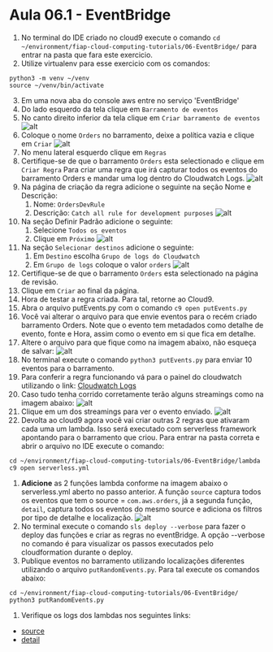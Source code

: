 # Aula 06.1 - EventBridge

1. No terminal do IDE criado no cloud9 execute o comando `cd ~/environment/fiap-cloud-computing-tutorials/06-EventBridge/` para entrar na pasta que fara este exercicio.
2. Utilize virtualenv para esse exercicio com os comandos:
``` shell
python3 -m venv ~/venv 
source ~/venv/bin/activate
```
3. Em uma nova aba do console aws entre no serviço 'EventBridge'
4. Do lado esquerdo da tela clique em `Barramento de eventos`
5. No canto direito inferior da tela clique em `Criar barramento de eventos` 
   ![alt](img/eb1.png)
6. Coloque o nome `Orders` no barramento, deixe a política vazia e clique em `Criar`
   ![alt](img/eb2.png)
7. No menu lateral esquerdo clique em `Regras`
8. Certifique-se de que o barramento `Orders` esta selectionado e clique em `Criar Regra` Para criar uma regra que irá capturar todos os eventos do barramento Orders e mandar uma log dentro do Cloudwatch Logs.
   ![alt](img/eb3.png)
9. Na página de criação da regra adicione o seguinte na seção Nome e Descrição:
   1. Nome: `OrdersDevRule`
   2. Descrição: `Catch all rule for development purposes`
   ![alt](img/eb4.png)
10. Na seção Definir Padrão adicione o seguinte:
    1. Selecione `Todos os eventos`
    2. Clique em `Próximo`
   ![alt](img/eb5.png)
11. Na seção `Selecionar destinos` adicione o seguinte:
    1. Em `Destino` escolha `Grupo de logs do Cloudwatch`
    2. Em `Grupo de logs` coloque o valor `orders`
   ![alt](img/eb6.png)
12. Certifique-se de que o barramento `Orders` esta selectionado na página de revisão.   
13. Clique em `Criar` ao final da página.
14. Hora de testar a regra criada. Para tal, retorne ao Cloud9.
15. Abra o arquivo putEvents.py com o comando `c9 open putEvents.py`
16. Você vai alterar o arquivo para que envie eventos para o recém criado barramento Orders. Note que o evento tem metadados como detalhe de evento, fonte e Hora, assim como o evento em si que fica em detalhe. 
17. Altere o arquivo para que fique como na imagem abaixo, não esqueça de salvar:
   ![alt](img/code1.png)
18. No terminal execute o comando `python3 putEvents.py` para enviar 10 eventos para o barramento.
19. Para conferir a regra funcionando vá para o painel do cloudwatch utilizando o link: [Cloudwatch Logs](https://us-east-1.console.aws.amazon.com/cloudwatch/home?region=us-east-1#logsV2:log-groups/log-group/$252Faws$252Fevents$252Forders)
20. Caso tudo tenha corrido corretamente terão alguns streamings como na imagem abaixo:
    ![alt](img/eb7.png)
21. Clique em um dos streamings para ver o evento enviado.
    ![alt](img/eb8.png)
22. Devolta ao cloud9 agora você vai criar outras 2 regras que ativaram cada uma um lambda. Isso será executado com serverless framework apontando para o barramento que criou. Para entrar na pasta correta e abrir o arquivo no IDE execute o comando:
``` shell
cd ~/environment/fiap-cloud-computing-tutorials/06-EventBridge/lambda
c9 open serverless.yml
```
1.  <strong>Adicione</strong> as 2 funções lambda conforme na imagem abaixo o serverless.yml aberto no passo anterior. A função `source` captura todos os eventos que tem o source = `com.aws.orders`, já a segunda função, `detail`, captura todos os eventos do mesmo source e adiciona os filtros por tipo de detalhe e localização.
    ![alt](img/code2.png)
2.  No terminal execute o comando `sls deploy --verbose` para fazer o deploy das funções e criar as regras no eventBridge. A opção --verbose no comando é para visualizar os passos executados pelo cloudformation durante o deploy.
3.  Publique eventos no barramento utilizando localizações diferentes utilizando o arquivo `putRandomEvents.py`. Para tal execute os comandos abaixo:
``` shell
cd ~/environment/fiap-cloud-computing-tutorials/06-EventBridge/
python3 putRandomEvents.py
```
1.  Verifique os logs dos lambdas nos seguintes links:
- [source](https://console.aws.amazon.com/cloudwatch/home?region=us-east-1#logsV2:log-groups/log-group/$252Faws$252Flambda$252Fevent-filter-dev-source)
- [detail](https://console.aws.amazon.com/cloudwatch/home?region=us-east-1#logsV2:log-groups/log-group/$252Faws$252Flambda$252Fevent-filter-dev-detail)

